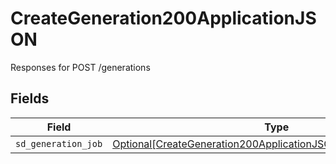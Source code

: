 # CreateGeneration200ApplicationJSON

Responses for POST /generations


## Fields

| Field                                                                                                                                             | Type                                                                                                                                              | Required                                                                                                                                          | Description                                                                                                                                       |
| ------------------------------------------------------------------------------------------------------------------------------------------------- | ------------------------------------------------------------------------------------------------------------------------------------------------- | ------------------------------------------------------------------------------------------------------------------------------------------------- | ------------------------------------------------------------------------------------------------------------------------------------------------- |
| `sd_generation_job`                                                                                                                               | [Optional[CreateGeneration200ApplicationJSONSDGenerationOutput]](../../models/operations/creategeneration200applicationjsonsdgenerationoutput.md) | :heavy_minus_sign:                                                                                                                                | N/A                                                                                                                                               |